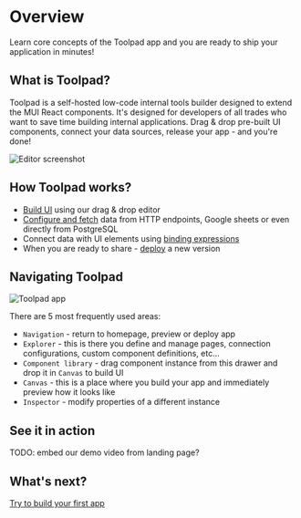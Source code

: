 # Overview

<p class="description">
Learn core concepts of the Toolpad app and you are ready to ship your application in minutes!
</p>

## What is Toolpad?

Toolpad is a self-hosted low-code internal tools builder designed to extend the MUI React components. It's designed for developers of all trades who want to save time building internal applications. Drag & drop pre-built UI components, connect your data sources, release your app - and you're done!

![Editor screenshot](/static/toolpad/marketing/index-hero-video-poster.jpg)

## How Toolpad works?

- [Build UI](/toolpad/core-concepts/building-ui/) using our drag & drop editor
- [Configure and fetch](/toolpad/core-concepts/connecting-to-datasources/) data from HTTP endpoints, Google sheets or even directly from PostgreSQL
- Connect data with UI elements using [binding expressions](/toolpad/core-concepts/data-binding/)
- When you are ready to share - [deploy](/toolpad/core-concepts/versioning-and-deploying/) a new version

## Navigating Toolpad

![Toolpad app](/static/toolpad/terminology.png)

There are 5 most frequently used areas:

- `Navigation` - return to homepage, preview or deploy app
- `Explorer` - this is there you define and manage pages, connection configurations, custom component definitions, etc...
- `Component library` - drag component instance from this drawer and drop it in `Canvas` to build UI
- `Canvas` - this is a place where you build your app and immediately preview how it looks like
- `Inspector` - modify properties of a different instance

## See it in action

TODO: embed our demo video from landing page?

## What's next?

[Try to build your first app](/toolpad/getting-started/quickstart/)
